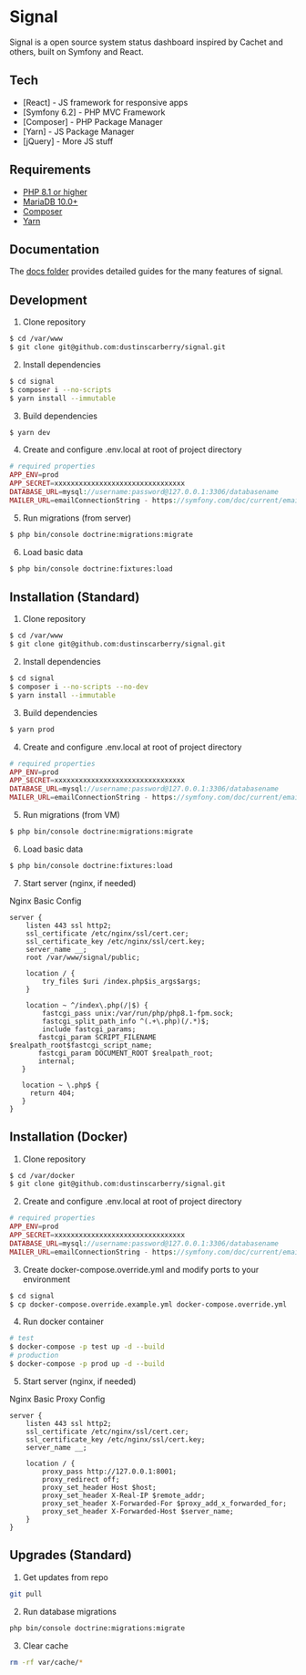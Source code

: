 # Signal

Signal is a open source system status dashboard inspired by Cachet and others, built on Symfony and React.

## Tech ##

* [React] - JS framework for responsive apps
* [Symfony 6.2] - PHP MVC Framework
* [Composer] - PHP Package Manager
* [Yarn] - JS Package Manager
* [jQuery] - More JS stuff

## Requirements ##

* [PHP 8.1 or higher](https://www.php.net/)
* [MariaDB 10.0+](https://mariadb.org/)
* [Composer](https://getcomposer.org/)
* [Yarn](https://yarnpkg.com/)

## Documentation ##

The [docs folder](docs/) provides detailed guides for the many features of signal.

## Development

1. Clone repository

```sh
$ cd /var/www
$ git clone git@github.com:dustinscarberry/signal.git
```

2. Install dependencies

```sh
$ cd signal
$ composer i --no-scripts
$ yarn install --immutable
```

3. Build dependencies

```sh
$ yarn dev
```

4. Create and configure .env.local at root of project directory

```php
# required properties
APP_ENV=prod
APP_SECRET=xxxxxxxxxxxxxxxxxxxxxxxxxxxxxxxx
DATABASE_URL=mysql://username:password@127.0.0.1:3306/databasename
MAILER_URL=emailConnectionString - https://symfony.com/doc/current/email.html#configuration
```

5. Run migrations (from server)

```sh
$ php bin/console doctrine:migrations:migrate
```

6. Load basic data
```sh
$ php bin/console doctrine:fixtures:load
```

## Installation (Standard)

1. Clone repository

```sh
$ cd /var/www
$ git clone git@github.com:dustinscarberry/signal.git
```

2. Install dependencies

```sh
$ cd signal
$ composer i --no-scripts --no-dev
$ yarn install --immutable
```

3. Build dependencies

```sh
$ yarn prod
```

4. Create and configure .env.local at root of project directory

```php
# required properties
APP_ENV=prod
APP_SECRET=xxxxxxxxxxxxxxxxxxxxxxxxxxxxxxxx
DATABASE_URL=mysql://username:password@127.0.0.1:3306/databasename
MAILER_URL=emailConnectionString - https://symfony.com/doc/current/email.html#configuration
```

5. Run migrations (from VM)

```sh
$ php bin/console doctrine:migrations:migrate
```

6. Load basic data
```sh
$ php bin/console doctrine:fixtures:load
```

7. Start server (nginx, if needed)

Nginx Basic Config

```nginx
server {
    listen 443 ssl http2;
    ssl_certificate /etc/nginx/ssl/cert.cer;
    ssl_certificate_key /etc/nginx/ssl/cert.key;
    server_name __;
    root /var/www/signal/public;

    location / {
        try_files $uri /index.php$is_args$args;
    }

    location ~ ^/index\.php(/|$) {
        fastcgi_pass unix:/var/run/php/php8.1-fpm.sock;
        fastcgi_split_path_info ^(.+\.php)(/.*)$;
        include fastcgi_params;
       fastcgi_param SCRIPT_FILENAME $realpath_root$fastcgi_script_name;
       fastcgi_param DOCUMENT_ROOT $realpath_root;
       internal;
   }

   location ~ \.php$ {
     return 404;
   }
}
```

## Installation (Docker)

1. Clone repository

```sh
$ cd /var/docker
$ git clone git@github.com:dustinscarberry/signal.git
```

2. Create and configure .env.local at root of project directory

```php
# required properties
APP_ENV=prod
APP_SECRET=xxxxxxxxxxxxxxxxxxxxxxxxxxxxxxxx
DATABASE_URL=mysql://username:password@127.0.0.1:3306/databasename
MAILER_URL=emailConnectionString - https://symfony.com/doc/current/email.html#configuration
```

3. Create docker-compose.override.yml and modify ports to your environment
```sh
$ cd signal
$ cp docker-compose.override.example.yml docker-compose.override.yml
```

4. Run docker container

```sh
# test
$ docker-compose -p test up -d --build
# production
$ docker-compose -p prod up -d --build
```

5. Start server (nginx, if needed)

Nginx Basic Proxy Config

```nginx
server {
    listen 443 ssl http2;
    ssl_certificate /etc/nginx/ssl/cert.cer;
    ssl_certificate_key /etc/nginx/ssl/cert.key;
    server_name __;

    location / {
        proxy_pass http://127.0.0.1:8001;
        proxy_redirect off;
        proxy_set_header Host $host;
        proxy_set_header X-Real-IP $remote_addr;
        proxy_set_header X-Forwarded-For $proxy_add_x_forwarded_for;
        proxy_set_header X-Forwarded-Host $server_name;
    }
}
```

## Upgrades (Standard)

1. Get updates from repo

```sh
git pull
```

2. Run database migrations

```sh
php bin/console doctrine:migrations:migrate
```

3. Clear cache

```sh
rm -rf var/cache/*
```
